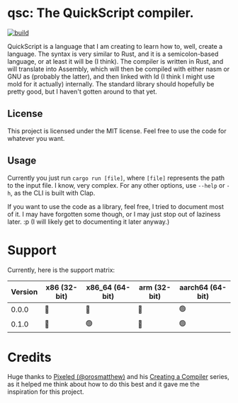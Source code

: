 # qsc: The QuickScript compiler.

[![build](https://github.com/RedstoneWizard08/QuickScript/actions/workflows/build.yml/badge.svg)](https://nightly.link/RedstoneWizard08/QuickScript/workflows/build/main/binaries)

QuickScript is a language that I am creating to learn how to, well, create a language.
The syntax is very similar to Rust, and it is a semicolon-based language, or at least it will be (I think). The compiler is written in Rust, and will translate into Assembly, which will then be compiled with either nasm or GNU as (probably the latter), and then linked with ld (I think I might use mold for it actually) internally. The standard library should hopefully be pretty good, but I haven't gotten around to that yet.

## License

This project is licensed under the MIT license. Feel free to use the code for whatever you want.

## Usage

Currently you just run `cargo run [file]`, where `[file]` represents the path to the input file. I know, very complex. For any other options, use `--help` or `-h`, as the CLI is built with Clap.

If you want to use the code as a library, feel free, I tried to document most of it. I may have forgotten some though, or I may just stop out of laziness later. :p (I will likely get to documenting it later anyway.)

# Support

Currently, here is the support matrix:

| Version | x86 (32-bit) | x86_64 (64-bit) | arm (32-bit) | aarch64 (64-bit) |
| ------- | ------------ | --------------- | ------------ | ---------------- |
|  0.0.0  | 🔴 | 🔴 | 🔴 | 🟢 |
|  0.1.0  | 🔴 | 🟢 | 🔴 | 🟢 |

# Credits

Huge thanks to [Pixeled (@orosmatthew)](https://github.com/orosmatthew) and his [Creating a Compiler](https://www.youtube.com/playlist?list=PLUDlas_Zy_qC7c5tCgTMYq2idyyT241qs) series, as it helped me think about how to do this best and it gave me the inspiration for this project.
